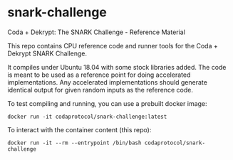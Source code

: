 # snark-challenge
Coda + Dekrypt: The SNARK Challenge - Reference Material

This repo contains CPU reference code and runner tools for the Coda + Dekrypt SNARK Challenge.

It compiles under Ubuntu 18.04 with some stock libraries added. The code is meant to be used as a reference point for doing accelerated implementations. Any accelerated implementations should generate identical output for given random inputs as the reference code.

To test compiling and running, you can use a prebuilt docker image:

```
docker run -it codaprotocol/snark-challenge:latest
```

To interact with the container content (this repo):
```
docker run -it --rm --entrypoint /bin/bash codaprotocol/snark-challenge
```
